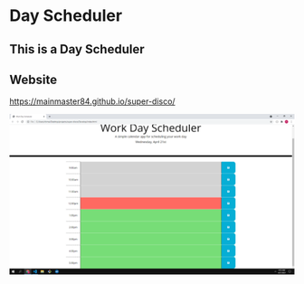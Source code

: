 # Day Scheduler

## This is a Day Scheduler

## Website
https://mainmaster84.github.io/super-disco/

![](day-scheduler.png)
